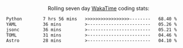 <p align="center">Rolling seven day <a href="https://wakatime.com/@syrkis"/>WakaTime</a> coding stats:</p>
<!--START_SECTION:waka-->

```txt
Python        7 hrs 56 mins   >>>>>>>>>>>>>>>>>--------   68.40 %
YAML          36 mins         >------------------------   05.26 %
jsonc         36 mins         >------------------------   05.21 %
TOML          31 mins         >------------------------   04.46 %
Astro         28 mins         >------------------------   04.10 %
```

<!--END_SECTION:waka-->
